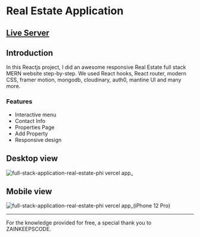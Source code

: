 <h1>Real Estate Application</h1>

<h2><a href="https://full-stack-application-real-estate-phi.vercel.app/">Live Server</a></h2>

<h2>Introduction</h2>
<p>In this Reactjs project, I did an awesome responsive Real Estate full stack MERN website step-by-step. 
  We used React hooks, React router, modern CSS, framer motion, mongodb, cloudinary,  auth0, mantine UI and many more.</p>

<h3>Features</h3>
<ul>
  <li>Interactive menu</li>
  <li>Contact Info</li>
  <li>Properties Page</li>
  <li>Add Property</li>
  <li>Responsive design</li>
</ul>

<h2>Desktop view</h2>

![full-stack-application-real-estate-phi vercel app_](https://github.com/arosayru/Full_Stack_Application-Real_Estate/assets/107207994/1a3544ce-c499-4614-8d0e-6cd02037d59d)

<h2>Mobile view</h2>

![full-stack-application-real-estate-phi vercel app_(iPhone 12 Pro)](https://github.com/arosayru/Full_Stack_Application-Real_Estate/assets/107207994/ff40aa70-10ca-4702-a52e-13f87fdadae5)

<hr />
<p>For the knowledge provided for free, a special thank you to ZAINKEEPSCODE.</p>
